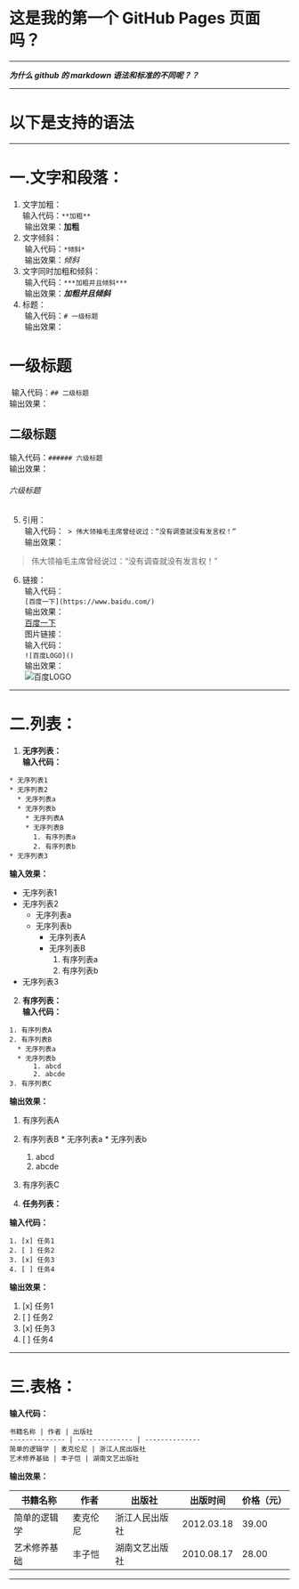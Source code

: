 # 这是我的第一个 GitHub Pages 页面吗？
***  

***为什么 github 的 markdown 语法和标准的不同呢？？***  

***  
# 以下是支持的语法  
***  
# **一.文字和段落：**
1. 文字加粗：  
   输入代码：`**加粗**`   
  输出效果：**加粗**  
2. 文字倾斜：  
  输入代码：`*倾斜*`  
  输出效果：*倾斜*
3. 文字同时加粗和倾斜：  
  输入代码：`***加粗并且倾斜***`  
  输出效果：***加粗并且倾斜***
4. 标题：  
  输入代码：`# 一级标题`  
  输出效果：  
  # 一级标题  
  输入代码：`## 二级标题`  
  输出效果：    
  ## 二级标题  
  输入代码：`###### 六级标题`  
  输出效果：    
  ###### 六级标题    
5. 引用：  
  输入代码：  `> 伟大领袖毛主席曾经说过：“没有调查就没有发言权！”`  
  输出效果：  
  > 伟大领袖毛主席曾经说过：“没有调查就没有发言权！”  
6. 链接：  
  输入代码：  
  `[百度一下](https://www.baidu.com/)`  
  输出效果：  
  [百度一下](https://www.baidu.com/)  
  图片链接：  
  输入代码：  
  `![百度LOGO]()`  
  输出效果：  
  ![百度LOGO]()  
  ***  

# **二.列表：**
1. **无序列表：**   
  **输入代码：**  

  ```
  * 无序列表1
  * 无序列表2
    * 无序列表a
    * 无序列表b
      * 无序列表A
      * 无序列表B
        1. 有序列表a
        2. 有序列表b
  * 无序列表3
```

  **输入效果：**  
  * 无序列表1
  * 无序列表2
    * 无序列表a
    * 无序列表b
      * 无序列表A
      * 无序列表B
        1. 有序列表a
        2. 有序列表b
  * 无序列表3

2. **有序列表：**  
  **输入代码：**  

  ```
  1. 有序列表A
  2. 有序列表B
    * 无序列表a
    * 无序列表b
        1. abcd
        2. abcde
  3. 有序列表C
  ```

  **输出效果：**  

  1. 有序列表A
  2. 有序列表B
    * 无序列表a
    * 无序列表b
        1. abcd
        2. abcde
  3. 有序列表C

3. **任务列表：**  

**输入代码：**  

  ```
  1. [x] 任务1
  2. [ ] 任务2
  3. [x] 任务3
  4. [ ] 任务4
  ```

  **输出效果：**  

  1. [x] 任务1
  2. [ ] 任务2
  3. [x] 任务3
  4. [ ] 任务4

***  

# **三.表格：**  
**输入代码：**  
```
书籍名称 | 作者 | 出版社  
-------------- | -------------- | --------------  
简单的逻辑学 | 麦克伦尼 | 浙江人民出版社  
艺术修养基础 | 丰子恺 | 湖南文艺出版社
```
**输出效果：**  

书籍名称 | 作者 | 出版社 | 出版时间 | 价格（元）
-------------- | -------------- | -------------- | -------------- | --------------
简单的逻辑学 | 麦克伦尼 | 浙江人民出版社 | 2012.03.18 | 39.00  
艺术修养基础 | 丰子恺 | 湖南文艺出版社 | 2010.08.17 | 28.00

 ***  
